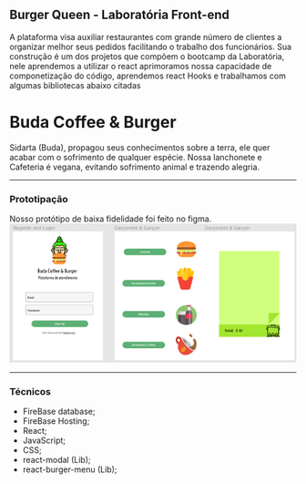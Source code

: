 ## Burger Queen - Laboratória Front-end
A plataforma visa auxiliar restaurantes com grande número de clientes a organizar melhor seus pedidos facilitando o trabalho dos funcionários. Sua construção é um dos projetos que compõem o bootcamp da Laboratória, nele aprendemos a utilizar o react aprimoramos nossa capacidade de componetização do código, aprendemos react Hooks e trabalhamos com algumas bibliotecas abaixo citadas

# Buda Coffee & Burger
Sidarta (Buda), propagou seus conhecimentos sobre a terra, ele quer acabar com o sofrimento de qualquer espécie. 
Nossa lanchonete e Cafeteria é vegana, evitando sofrimento animal e trazendo alegria.

***

### Prototipação
Nosso protótipo de baixa fidelidade foi feito no figma. 
![](./figma.png)


***

### Técnicos 
* FireBase database;
* FireBase Hosting;
* React;
* JavaScript;
* CSS;
* react-modal (Lib);
* react-burger-menu (Lib);
